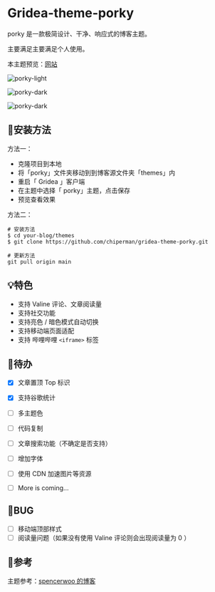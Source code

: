 # Gridea-theme-porky

porky 是一款极简设计、干净、响应式的博客主题。

主要满足主要满足个人使用。

本主题预览：[网站](https://chiperman.github.io/)

![porky-light](https://cdn.jsdelivr.net/gh/chiperman/Photos-storage@master/porky/porky-light.png)

![porky-dark](https://cdn.jsdelivr.net/gh/chiperman/Photos-storage@master/porky/porky-dark.png)

![porky-dark](https://cdn.jsdelivr.net/gh/chiperman/Photos-storage@master/porky/mobile.jpg)

## 🔧安装方法

方法一：

- 克隆项目到本地
- 将「porky」文件夹移动到到博客源文件夹「themes」内
- 重启「 Gridea 」客户端
- 在主题中选择「 porky」主题，点击保存
- 预览查看效果

方法二：

```
# 安装方法
$ cd your-blog/themes
$ git clone https://github.com/chiperman/gridea-theme-porky.git

# 更新方法
git pull origin main
```

## 💡特色

- 支持 Valine 评论、文章阅读量
- 支持社交功能
- 支持亮色 / 暗色模式自动切换
- 支持移动端页面适配
- 支持 哔哩哔哩 `<iframe>` 标签

## 📜待办

- [x] 文章置顶 Top 标识
- [x] 支持谷歌统计

- [ ] 多主题色
- [ ] 代码复制
- [ ] 文章搜索功能（不确定是否支持）
- [ ] 增加字体
- [ ] 使用 CDN 加速图片等资源
- [ ] More is coming…

## :bug:BUG

- [ ] 移动端顶部样式
- [ ] 阅读量问题（如果没有使用 Valine 评论则会出现阅读量为 0 ）

## 📎参考

主题参考：[spencerwoo 的博客](https://blog.spencerwoo.com/)
